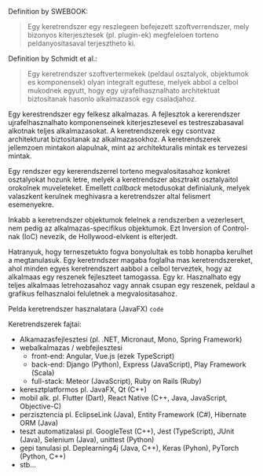Definition by SWEBOOK:
>Egy keretrendszer egy reszlegeen befejezett szoftverrendszer, mely bizonyos kiterjesztesek (pl. plugin-ek) megfeleloen torteno peldanyositasaval terjesztheto ki.

Definition by Schmidt et al.:
>Egy keretrendszer szoftvertermekek (peldaul osztalyok, objektumok es komponensek) olyan integralt eguttese, melyek abbol a celbol mukodnek egyutt, hogy egy ujrafelhasznalhato architektuat biztositanak hasonlo alkalmazasok egy csaladjahoz.

Egy kerestrendszer egy felkesz alkalmazas. A fejlesztok a kererendszer ujrafelhasznalhato komponenseinek kiterjesztesevel es testreszabasaval alkotnak teljes alkalmazasokat. 
A keretrendszerek egy csontvaz architekturat biztositanak az alkalmazasokhoz.
A keretrendszerek jellemzoen mintakon alapulnak, mint az architekturalis mintak es tervezesi mintak.

Egy rendszer egy kererendszerrel torteno megvalositasahoz konkret osztalyokat hozunk letre, melyek a keretrendszer absztrakt osztalyaitol orokolnek muveleteket.
Emellett *callback* metodusokat definialunk, melyek valaszkent kerulnek meghivasra a keretrendszer altal felismert esemenyekre. 

Inkabb a keretrendszer objektumok felelnek a rendszerben a vezerlesert, nem pedig az alkalmazas-specifikus objektumok. Ezt Inversion of Control-nak (IoC) nevezik, de Hollywood-elvkent is elterjedt.

Hatranyuk, hogy terneszetukto fogva bonyolultak es tobb honapba kerulhet a megtanulasuk.
Egy keretrndszer magaba foglalha mas keretrendszereket, ahol minden egyes keretrendszert aabbol a celbol terveztek, hogy az alkalmaas egy reszenek fejleszteet tamogassa. Egy kr. Hasznalhato egy teljes alkalmaas letrehozasahoz vagy annak csupan egy reszenek, peldaul a grafikus felhasznaloi feluletnek a megvalositasahoz.

Pelda keretrendszer hasznalatara (JavaFX)
`code`

Keretrendszerek fajtai:
- Alkamazasfejlesztesi (pl. .NET, Micronaut, Mono, Spring Framework)
- webalkalmazas / webfejlesztesi
	- front-end: Angular, Vue.js (ezek TypeScript)
	- back-end: Django (Python), Express (JavaScript), Play Framework (Scala)
	- full-stack: Meteor (JavaScript), Ruby on Rails (Ruby)
- keresztplatformos pl. JavaFX, Qt (C++)
- mobil alk. pl. Flutter (Dart), React Native (C++, Java, JavaScript, Objective-C)
- perzisztencia pl. EclipseLink (Java), Entity Framework (C#), Hibernate ORM (Java)
- teszt automatizalasi pl. GoogleTest (C++), Jest (TypeScript), JUnit (Java), Selenium (Java), unittest (Python)
- gepi tanulasi pl. Deplearning4j (Java, C++), Keras (Pyhon), PyTorch (Python, C++)
- stb...

